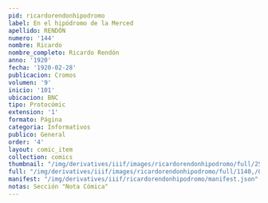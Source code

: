 ```yaml
---
pid: ricardorendonhipodromo
label: En el hipódromo de la Merced
apellido: RENDÓN
numero: '144'
nombre: Ricardo
nombre_completo: Ricardo Rendón
anno: '1920'
fecha: '1920-02-28'
publicacion: Cromos
volumen: '9'
inicio: '101'
ubicacion: BNC
tipo: Protocómic
extension: '1'
formato: Página
categoria: Informativos
publico: General
order: '4'
layout: comic_item
collection: comics
thumbnail: "/img/derivatives/iiif/images/ricardorendonhipodromo/full/250,/0/default.jpg"
full: "/img/derivatives/iiif/images/ricardorendonhipodromo/full/1140,/0/default.jpg"
manifest: "/img/derivatives/iiif/ricardorendonhipodromo/manifest.json"
notas: Sección "Nota Cómica"
---
```

